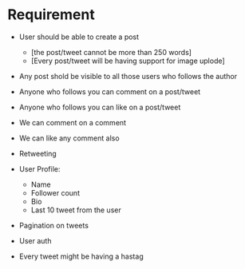 # Requirement

- User should be able to create a post 
    - [the post/tweet cannot be more than 250 words]
    - [Every post/tweet will be having support for image uplode]
    
- Any post shold be visible to all those users who follows the author 
- Anyone who follows you can comment on a post/tweet
- Anyone who follows you can like on a post/tweet
- We can comment on a comment
- We can like any comment also
- Retweeting 

- User Profile:
    - Name
    - Follower count
    - Bio
    - Last 10 tweet from the user

- Pagination on tweets
- User auth

- Every tweet might be having a hastag

